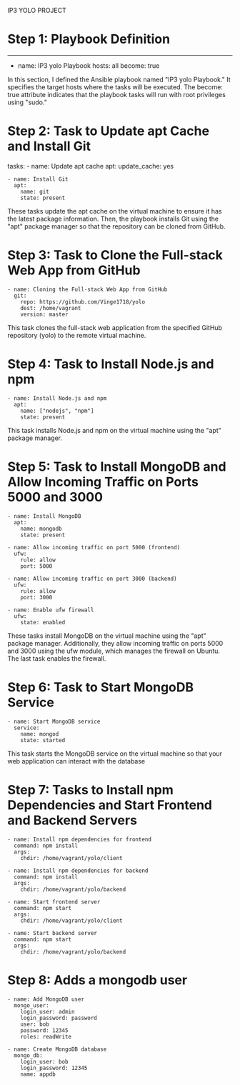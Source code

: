 IP3 YOLO PROJECT

# Step 1: Playbook Definition

---
- name: IP3 yolo Playbook
  hosts: all
  become: true
 
In this section, I defined the Ansible playbook named "IP3 yolo Playbook." It specifies the target hosts where the tasks will be executed.
The become: true attribute indicates that the playbook tasks will run with root privileges using "sudo."

# Step 2: Task to Update apt Cache and Install Git

  tasks:
    - name: Update apt cache
      apt:
        update_cache: yes

    - name: Install Git
      apt:
        name: git
        state: present


These tasks update the apt cache on the virtual machine to ensure it has the latest package information. Then, the playbook installs Git using the "apt" package manager so that the repository can be cloned from GitHub.

# Step 3: Task to Clone the Full-stack Web App from GitHub

    - name: Cloning the Full-stack Web App from GitHub
      git:
        repo: https://github.com/Vinge1718/yolo
        dest: /home/vagrant
        version: master

This task clones the full-stack web application from the specified GitHub repository (yolo) to the remote virtual machine.  

# Step 4: Task to Install Node.js and npm

    - name: Install Node.js and npm
      apt:
        name: ["nodejs", "npm"]
        state: present

This task installs Node.js and npm on the virtual machine using the "apt" package manager.

# Step 5: Task to Install MongoDB and Allow Incoming Traffic on Ports 5000 and 3000

    - name: Install MongoDB
      apt:
        name: mongodb
        state: present

    - name: Allow incoming traffic on port 5000 (frontend)
      ufw:
        rule: allow
        port: 5000

    - name: Allow incoming traffic on port 3000 (backend)
      ufw:
        rule: allow
        port: 3000

    - name: Enable ufw firewall
      ufw:
        state: enabled

These tasks install MongoDB on the virtual machine using the "apt" package manager. Additionally, they allow incoming traffic on ports 5000 and 3000 using the ufw module, which manages the firewall on Ubuntu. The last task enables the firewall.

# Step 6: Task to Start MongoDB Service

    - name: Start MongoDB service
      service:
        name: mongod
        state: started

This task starts the MongoDB service on the virtual machine so that your web application can interact with the database

# Step 7: Tasks to Install npm Dependencies and Start Frontend and Backend Servers
    - name: Install npm dependencies for frontend
      command: npm install
      args:
        chdir: /home/vagrant/yolo/client

    - name: Install npm dependencies for backend
      command: npm install
      args:
        chdir: /home/vagrant/yolo/backend

    - name: Start frontend server
      command: npm start
      args:
        chdir: /home/vagrant/yolo/client

    - name: Start backend server
      command: npm start
      args:
        chdir: /home/vagrant/yolo/backend

# Step 8: Adds a mongodb user

    - name: Add MongoDB user
      mongo_user:
        login_user: admin
        login_password: password
        user: bob
        password: 12345
        roles: readWrite

    - name: Create MongoDB database
      mongo_db:
        login_user: bob
        login_password: 12345
        name: appdb


